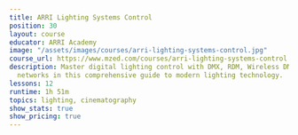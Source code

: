 ```yaml
---
title: ARRI Lighting Systems Control
position: 30
layout: course
educator: ARRI Academy
image: "/assets/images/courses/arri-lighting-systems-control.jpg"
course_url: https://www.mzed.com/courses/arri-lighting-systems-control
description: Master digital lighting control with DMX, RDM, Wireless DMX, and ethernet-based
  networks in this comprehensive guide to modern lighting technology.
lessons: 12
runtime: 1h 51m
topics: lighting, cinematography
show_stats: true
show_pricing: true
---
```


